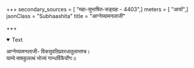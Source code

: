 +++
secondary_sources = [ "महा-सुभाषित-सङ्ग्रहः - 4403",]
meters = [ "आर्या",]
jsonClass = "Subhaashita"
title = "आग्नेय्यामनलाजी"

+++

<details open><summary>Text</summary>

आग्नेय्यामनलाजी- विकयुवतिप्रवरधातुलाभश्च।  
याम्ये माषकुलत्थं भोज्यं गान्धर्विकैर्योगः॥
</details>
